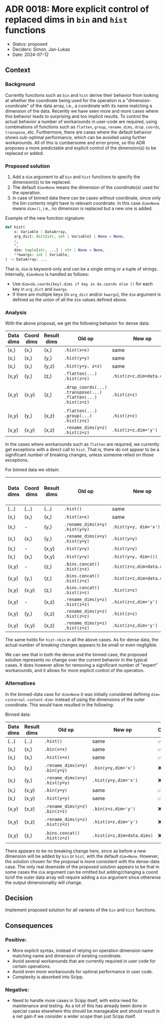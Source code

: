 # ADR 0018: More explicit control of replaced dims in `bin` and `hist` functions

-   Status: proposed
-   Deciders: Simon, Jan-Lukas
-   Date: 2024-07-12

## Context

### Background

Currently functions such as `bin` and `hist` derive their behavior from looking at whether the coordinate being used for the operation is a "dimension-coordinate" of the data array, i.e., a coordinate with its name matching a dimension of the data.
Recently we have seen more and more cases where this behavior leads to surprising and too implicit results.
To control the actual behavior a number of workarounds in user-code are required, using combinations of functions such as `flatten`, `group`, `rename_dims`, `drop_coords`, `transpose`, etc.
Furthermore, there are cases where the default behavior shows sub-optimal performance, which can be avoided using further workarounds.
All of this is cumbersome and error prone, so this ADR proposes a more predictable and explicit control of the dimension(s) to be replaced or added.

### Proposed solution

1. Add a `dim` argument to all `bin` and `hist` functions to specify the dimension(s) to be replaced.
2. The default `dim=None` means the dimension of the *coordinate(s)* used for the operation.
3. In case of binned data there can be cases without coordinate, since only the bin contents might have to relevant coordinate.
   In this case `dim=None` means `dim=()`, i.e., no dimension is replaced but a new one is added.

Example of the new function signature:

```python
def hist(
    x: Variable | DataArray,
    arg_dict: dict[str, int | Variable] | None = None,
    /,
    *,
    dim: tuple[str, ...] | str | None = None,
    **kwargs: int | Variable,
) -> DataArray: ...
```

That is, `dim` is keyword-only and can be a single string or a tuple of strings.
Internally, `dim=None` is handled as follows:

- Use `dim=da.coords[key].dims if key in da.coords else ()` for each key in `arg_dict` and `kwargs`.
- If there are multiple keys (in `arg_dict` and/or `kwargs`), the `dim` argument is defined as the union of all the `dim` values defined above.

### Analysis

With the above proposal, we get the following behavior for dense data:

| Data dims | Coord dims | Result dims | Old op | New op | Change | Comments (old op) |
|-----------|------------|-------------|--------|--------|------------|----------|
| (x,)      | (x,)       | (x,)    | `.hist(x=x)`       | same |&#x2705;|          |
| (x,)      | (x,)       | (y,)    | `.hist(y=y)`       | same |&#x2705;|          |
| (x,)      | (x,)       | (y,z)   | `.hist(y=y, z=z)`  | same |&#x2705;|          |
| (x,y)     | (y,)       | (z,)    | `.flatten(...)`<br>`.hist(z=z)` | `.hist(z=z,dim=data.dims)` |&#x274c;|          |
| (x,y)     | (x,y)      | (z,)    | `.drop_coords(...)`<br>`.transpose(...)`<br>`.flatten(...)`<br>`.hist(z=z)`       | `.hist(z=z)` |&#x274c;| can also `hist(...).sum(...)` but has memory problems |
| (x,y)     | (y,)       | (x,z)   | `.flatten(...)`<br>`.group(...)`<br>`.hist(z=z)` | `.hist(z=z)` |&#x274c;|          |
| (x,y)     | (x,y)      | (x,z)   | `.rename_dims(y=z)`<br>`.hist(z=z)` | `.hist(z=z,dim='y')` |&#x274c;|          |

In the cases where workarounds such as `flatten` are required, we currently get exceptions with a direct call to `hist`.
That is, there do not appear to be a significant number of breaking changes, unless someone relied on those exceptions.

For binned data we obtain:

| Data dims | Coord dims | Result dims | Old op | New op | Change | Consistent with dense case |
|-----------|------------|-------------|--------|--------|------------|----------|
| (...)     | (...)      | (...) | `.hist()`     | same |&#x2705;| -    |
| (x,)      | (x,)       | (x,)  | `.hist(x=x)`   | same |&#x2705;| &#x2705;    |
| (x,)      | -          | (y,)  | `.rename_dims(x=y)`<br>`.hist(y=y)` | `.hist(y=y, dim='x')` |&#x274c;| - |
| (x,)      | (x,)       | (y,)  | `.rename_dims(x=y)`<br>`.hist(y=y)` | `.hist(y=y)` |&#x274c;|&#x2705;|
| (x,)      | -          | (x,y) | `.hist(y=y)`  | `.hist(y=y)` |&#x2705;|-     |
| (x,)      | (x,)       | (x,y) | `.hist(y=y)`  | `.hist(y=y, dim=())` |&#x274c;|&#x2705;     |
| (x,y)     | -          | (z,)  | `.bins.concat()`<br>`.hist(z=z)`    | `.hist(z=z,dim=data.dims)` |&#x274c;|- |
| (x,y)     | (y,)       | (z,)  | `.bins.concat()`<br>`.hist(z=z)`    | `.hist(z=z,dim=data.dims)` |&#x274c;|&#x2705; |
| (x,y)     | (x,y)      | (z,)  | `.bins.concat()`<br>`.hist(z=z)`    | `.hist(z=z)` |&#x274c;|&#x2705; |
| (x,y)     | -          | (x,z) | `.rename_dims(y=z)`<br>`.hist(z=z)` | `.hist(z=z,dim='y')` |&#x274c;|- |
| (x,y)     | (y,)       | (x,z) | `.rename_dims(y=z)`<br>`.hist(z=z)` | `.hist(z=z)` |&#x274c;|&#x2705; |
| (x,y)     | (x,y)      | (x,z) | `.rename_dims(y=z)`<br>`.hist(z=z)` | `.hist(z=z,dim='y')` |&#x274c;|&#x2705; |

The same holds for `hist->bin` in all the above cases.
As for dense data, the actual number of breaking changes appears to be small or even negligible.

We can see that in both the dense and the binned case, the proposed solution represents no change over the current behavior in the typical cases.
It does however allow for removing a significant number of "expert" workarounds, and it allows for more explicit control of the operation.

### Alternatives

In the binned-data case for `dim=None` it was initially considered defining `dim=<internal-content-dim>` instead of using the dimensions of the outer coordinate.
This would have resulted in the following:

Binned data:

| Data dims | Result dims | Old op | New op | Change | Comments (old op) |
|-----------|-------------|--------|--------|------------|----------|
| (...) | (...) | `.hist()`     | same |&#x2705;|     | |
| (x,)  | (x,)  | `.bin(x=x)`   | same |&#x2705;|     | |
| (x,)  | (x,)  | `.hist(x=x)`   | same |&#x2705;|     | |
| (x,)  | (y,)  | `.rename_dims(x=y)`<br>`.bin(y=y)`  | `.bin(y=y,dim='x')` |&#x274c;| Or use `.bin(y=y).bins.concat('x')` |
| (x,)  | (y,)  | `.rename_dims(x=y)`<br>`.hist(y=y)` | `.hist(y=y,dim='x')` |&#x274c;| Or use `.hist(y=y).sum('x')` |
| (x,)  | (x,y) | `.bin(y=y)`   | same |&#x2705;|     | |
| (x,)  | (x,y) | `.hist(y=y)`  | same |&#x2705;|     | |
| (x,y) | (x,z) | `.rename_dims(y=z)`<br>`.bin(z=z)`  | `.bin(z=z,dim='y')` |&#x274c;| Or use `.bin(z=z).bins.concat('y')` |
| (x,y) | (x,z) | `.rename_dims(y=z)`<br>`.hist(z=z)` | `.hist(z=z,dim='y')` |&#x274c;| Or use `.bins.concat('y').hist(z=z)` |
| (x,y) | (z,)  | `.bins.concat()`<br>`.hist(z=z)`    | `.hist(z=z,dim=data.dims)` |&#x274c;| need extra tricks for multithreading |

There appears to be no breaking change here, since as before a new dimension will be added by `bin` or `hist`, with the default `dim=None`.
However, the solution chosen for the proposal is more consistent with the dense-data case.
The only real downside of the proposed solution appears to be that in some cases the `dim` argument can be omitted but adding/changing a coord to/of the outer data array will require adding a `dim` argument since otherwise the output dimensionality will change.

## Decision

Implement proposed solution for all variants of the `bin` and `hist` functions.

## Consequences

### Positive:

- More explicit syntax, instead of relying on operation dimension name matching name and dimension of existing coordinate.
- Avoid several workarounds that are currently required in user code for certain operations.
- Avoid even more workarounds for optimal performance in user code.
- Complexity is absorbed into Scipp.

### Negative:

- Need to handle more cases in Scipp itself, with extra need for maintenance and testing.
  As a lot of this has already been done in special cases elsewhere this should be manageable and should result in a net gain if we consider a wider scope than just Scipp itself.